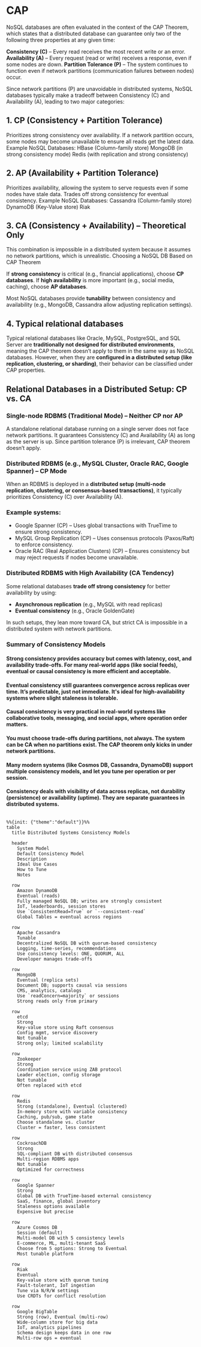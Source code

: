 # CAP 
NoSQL databases are often evaluated in the context of the CAP Theorem, which states that a distributed database can guarantee only two of the following three properties at any given time:

**Consistency (C)** – Every read receives the most recent write or an error.
**Availability (A)** – Every request (read or write) receives a response, even if some nodes are down.
**Partition Tolerance (P)** – The system continues to function even if network partitions (communication failures between nodes) occur.

Since network partitions (P) are unavoidable in distributed systems, NoSQL databases typically make a tradeoff between Consistency (C) and Availability (A), leading to two major categories:

## 1. CP (Consistency + Partition Tolerance)
   Prioritizes strong consistency over availability.
   If a network partition occurs, some nodes may become unavailable to ensure all reads get the latest data.
   Example NoSQL Databases:
   HBase (Column-family store)
   MongoDB (in strong consistency mode)
   Redis (with replication and strong consistency)

## 2. AP (Availability + Partition Tolerance)
   Prioritizes availability, allowing the system to serve requests even if some nodes have stale data.
   Trades off strong consistency for eventual consistency.
   Example NoSQL Databases:
   Cassandra (Column-family store)
   DynamoDB (Key-Value store)
   Riak

## 3. CA (Consistency + Availability) – Theoretical Only
   This combination is impossible in a distributed system because it assumes no network partitions, which is unrealistic.
   Choosing a NoSQL DB Based on CAP Theorem

   If **strong consistency** is critical (e.g., financial applications), choose **CP databases**.
   If **high availability** is more important (e.g., social media, caching), choose **AP databases**.

Most NoSQL databases provide **tunability** between consistency and availability (e.g., MongoDB, Cassandra allow adjusting replication settings).

## 4. Typical relational databases 
Typical relational databases like Oracle, MySQL, PostgreSQL, and SQL Server are **traditionally not designed for distributed environments**, meaning the CAP theorem doesn’t apply to them in the same way as NoSQL databases. 
However, when they are **configured in a distributed setup (like replication, clustering, or sharding)**, their behavior can be classified under CAP properties.

## Relational Databases in a Distributed Setup: CP vs. CA
### Single-node RDBMS (Traditional Mode) – Neither CP nor AP

A standalone relational database running on a single server does not face network partitions.
It guarantees Consistency (C) and Availability (A) as long as the server is up.
Since partition tolerance (P) is irrelevant, CAP theorem doesn’t apply.

### Distributed RDBMS (e.g., MySQL Cluster, Oracle RAC, Google Spanner) – CP Mode

When an RDBMS is deployed in a **distributed setup (multi-node replication, clustering, or consensus-based transactions)**, it typically prioritizes Consistency (C) over Availability (A).

### Example systems:
- Google Spanner (CP) – Uses global transactions with TrueTime to ensure strong consistency.
- MySQL Group Replication (CP) – Uses consensus protocols (Paxos/Raft) to enforce consistency.
- Oracle RAC (Real Application Clusters) (CP) – Ensures consistency but may reject requests if nodes become unavailable.

### Distributed RDBMS with High Availability (CA Tendency)

Some relational databases **trade off strong consistency** for better availability by using:
- **Asynchronous replication** (e.g., MySQL with read replicas)
- **Eventual consistency** (e.g., Oracle GoldenGate)

In such setups, they lean more toward CA, but strict CA is impossible in a distributed system with network partitions.

### Summary of Consistency Models

#### Strong consistency provides accuracy but comes with latency, cost, and availability trade-offs. For many real-world apps (like social feeds), eventual or causal consistency is more efficient and acceptable.

#### Eventual consistency still guarantees convergence across replicas over time. It’s predictable, just not immediate. It's ideal for high-availability systems where slight staleness is tolerable.

#### Causal consistency is very practical in real-world systems like collaborative tools, messaging, and social apps, where operation order matters.

#### You must choose trade-offs during partitions, not always. The system can be CA when no partitions exist. The CAP theorem only kicks in under network partitions.

#### Many modern systems (like Cosmos DB, Cassandra, DynamoDB) support multiple consistency models, and let you tune per operation or per session.

#### Consistency deals with visibility of data across replicas, not durability (persistence) or availability (uptime). They are separate guarantees in distributed systems.

```mermaid

%%{init: {"theme":"default"}}%%
table
  title Distributed Systems Consistency Models

  header
    System Model
    Default Consistency Model
    Description
    Ideal Use Cases
    How to Tune
    Notes

  row
    Amazon DynamoDB
    Eventual (reads)
    Fully managed NoSQL DB; writes are strongly consistent
    IoT, leaderboards, session stores
    Use `ConsistentRead=True` or `--consistent-read`
    Global Tables = eventual across regions

  row
    Apache Cassandra
    Tunable
    Decentralized NoSQL DB with quorum-based consistency
    Logging, time-series, recommendations
    Use consistency levels: ONE, QUORUM, ALL
    Developer manages trade-offs

  row
    MongoDB
    Eventual (replica sets)
    Document DB; supports causal via sessions
    CMS, analytics, catalogs
    Use `readConcern=majority` or sessions
    Strong reads only from primary

  row
    etcd
    Strong
    Key-value store using Raft consensus
    Config mgmt, service discovery
    Not tunable
    Strong only; limited scalability

  row
    Zookeeper
    Strong
    Coordination service using ZAB protocol
    Leader election, config storage
    Not tunable
    Often replaced with etcd

  row
    Redis
    Strong (standalone), Eventual (clustered)
    In-memory store with variable consistency
    Caching, pub/sub, game state
    Choose standalone vs. cluster
    Cluster = faster, less consistent

  row
    CockroachDB
    Strong
    SQL-compliant DB with distributed consensus
    Multi-region RDBMS apps
    Not tunable
    Optimized for correctness

  row
    Google Spanner
    Strong
    Global DB with TrueTime-based external consistency
    SaaS, finance, global inventory
    Staleness options available
    Expensive but precise

  row
    Azure Cosmos DB
    Session (default)
    Multi-model DB with 5 consistency levels
    E-commerce, ML, multi-tenant SaaS
    Choose from 5 options: Strong to Eventual
    Most tunable platform

  row
    Riak
    Eventual
    Key-value store with quorum tuning
    Fault-tolerant, IoT ingestion
    Tune via N/R/W settings
    Use CRDTs for conflict resolution

  row
    Google BigTable
    Strong (row), Eventual (multi-row)
    Wide-column store for big data
    IoT, analytics pipelines
    Schema design keeps data in one row
    Multi-row ops = eventual
    
```
